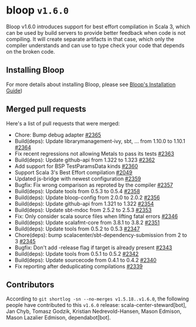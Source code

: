 # bloop `v1.6.0`

Bloop v1.6.0 introduces support for best effort compilation in Scala 3, which
can be used by build servers to provide better feedback when code is not
compiling. It will create separate artifacts in that case, which only the
compiler understands and can use to type check your code that depends on the
broken code.

## Installing Bloop

For more details about installing Bloop, please see
[Bloop's Installation Guide](https://scalacenter.github.io/bloop/setup))

## Merged pull requests

Here's a list of pull requests that were merged:

- Chore: Bump debug adapter [#2365]
- Build(deps): Update librarymanagement-ivy, sbt, ... from 1.10.0 to 1.10.1
  [#2364]
- Fix recent regressions not allowing Metals to pass its tests [#2363]
- Build(deps): Update github-api from 1.322 to 1.323 [#2362]
- Add support for BSP TestParamsData kinds [#2360]
- Support Scala 3's Best Effort compilation [#2049]
- Updated js-bridge with newest configuration [#2359]
- Bugfix: Fix wrong comparison as reproted by the compiler [#2357]
- Build(deps): Update tools from 0.5.3 to 0.5.4 [#2358]
- Build(deps): Update bloop-config from 2.0.0 to 2.0.2 [#2356]
- Build(deps): Update github-api from 1.321 to 1.322 [#2354]
- Build(deps): Update sbt-mdoc from 2.5.2 to 2.5.3 [#2353]
- Fix: Only consider scala source files when lifting fatal errors [#2346]
- Build(deps): Update scalafmt-core from 3.8.1 to 3.8.2 [#2351]
- Build(deps): Update tools from 0.5.2 to 0.5.3 [#2347]
- Chore(deps): bump scalacenter/sbt-dependency-submission from 2 to 3 [#2345]
- Bugfix: Don't add -release flag if target is already present [#2343]
- Build(deps): Update tools from 0.5.1 to 0.5.2 [#2342]
- Build(deps): Update sourcecode from 0.4.1 to 0.4.2 [#2340]
- Fix reporting after deduplicating compilations [#2339]

[#2365]: https://github.com/scalacenter/bloop/pull/2365
[#2364]: https://github.com/scalacenter/bloop/pull/2364
[#2363]: https://github.com/scalacenter/bloop/pull/2363
[#2362]: https://github.com/scalacenter/bloop/pull/2362
[#2360]: https://github.com/scalacenter/bloop/pull/2360
[#2049]: https://github.com/scalacenter/bloop/pull/2049
[#2359]: https://github.com/scalacenter/bloop/pull/2359
[#2357]: https://github.com/scalacenter/bloop/pull/2357
[#2358]: https://github.com/scalacenter/bloop/pull/2358
[#2356]: https://github.com/scalacenter/bloop/pull/2356
[#2354]: https://github.com/scalacenter/bloop/pull/2354
[#2353]: https://github.com/scalacenter/bloop/pull/2353
[#2346]: https://github.com/scalacenter/bloop/pull/2346
[#2351]: https://github.com/scalacenter/bloop/pull/2351
[#2347]: https://github.com/scalacenter/bloop/pull/2347
[#2345]: https://github.com/scalacenter/bloop/pull/2345
[#2343]: https://github.com/scalacenter/bloop/pull/2343
[#2342]: https://github.com/scalacenter/bloop/pull/2342
[#2340]: https://github.com/scalacenter/bloop/pull/2340
[#2339]: https://github.com/scalacenter/bloop/pull/2339

## Contributors

According to `git shortlog -sn --no-merges v1.5.18..v1.6.0`, the following
people have contributed to this `v1.6.0` release: scala-center-steward[bot], Jan
Chyb, Tomasz Godzik, Kristian Nedrevold-Hansen, Mason Edmison, Mason Lazalier
Edmison, dependabot[bot].
